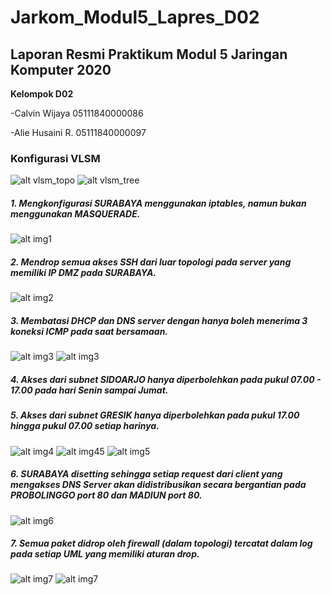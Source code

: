 # Jarkom_Modul5_Lapres_D02
## Laporan Resmi Praktikum Modul 5 Jaringan Komputer 2020
**Kelompok D02**

-Calvin Wijaya 05111840000086

-Alie Husaini R. 05111840000097

### Konfigurasi VLSM
![alt vlsm_topo](images/vlsm_topo.png)
![alt vlsm_tree](images/vlsm_tree.png)

##### 1. Mengkonfigurasi SURABAYA menggunakan iptables, namun bukan menggunakan MASQUERADE.
![alt img1](images/1.PNG)

##### 2. Mendrop semua akses SSH dari luar topologi pada server yang memiliki IP DMZ pada SURABAYA.
![alt img2](images/2.PNG)

##### 3. Membatasi DHCP dan DNS server dengan hanya boleh menerima 3 koneksi ICMP pada saat bersamaan.
![alt img3](images/3a.PNG)
![alt img3](images/3b.PNG)

##### 4. Akses dari subnet SIDOARJO hanya diperbolehkan pada pukul 07.00 - 17.00 pada hari Senin sampai Jumat.
##### 5. Akses dari subnet GRESIK hanya diperbolehkan pada pukul 17.00 hingga pukul 07.00 setiap harinya.
![alt img4](images/4.PNG)
![alt img45](images/4_5.PNG)
![alt img5](images/5.PNG)

##### 6. SURABAYA disetting sehingga setiap request dari client yang mengakses DNS Server akan didistribusikan secara bergantian pada PROBOLINGGO port 80 dan MADIUN port 80.
![alt img6](images/6.PNG)

##### 7. Semua paket didrop oleh firewall (dalam topologi) tercatat dalam log pada setiap UML yang memiliki aturan drop.
![alt img7](images/7.PNG)
![alt img7](images/7b.PNG)
